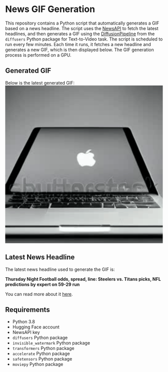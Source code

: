# News GIF Generation
This repository contains a Python script that automatically generates a GIF based on a news headline. The script uses the [NewsAPI](https://newsapi.org/) to fetch the latest headlines, and then generates a GIF using the [DiffusionPipeline](https://github.com/huggingface/diffusers) from the `diffusers` Python package for Text-to-Video task.
The script is scheduled to run every few minutes. Each time it runs, it fetches a new headline and generates a new GIF, which is then displayed below. The GIF generation process is performed on a GPU.

## Generated GIF
Below is the latest generated GIF:
![Generated GIF](output.gif?raw=true&v=1699065320)

## Latest News Headline
The latest news headline used to generate the GIF is:

**Thursday Night Football odds, spread, line: Steelers vs. Titans picks, NFL predictions by expert on 59-29 run**

You can read more about it [here](https://www.cbssports.com/nfl/news/thursday-night-football-odds-spread-line-steelers-vs-titans-picks-nfl-predictions-by-expert-on-59-29-run/).

## Requirements
- Python 3.8
- Hugging Face account
- NewsAPI key
- `diffusers` Python package
- `invisible_watermark` Python package
- `transformers` Python package
- `accelerate` Python package
- `safetensors` Python package
- `moviepy` Python package
